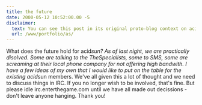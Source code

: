 ```yaml
---
title: the future
date: 2000-05-12 10:52:00.00 -5
disclaimer:
  text: You can see this post in its original proto-blog context on acid*sun, the website I made for the first quake3 clan I was in.
  url: /www/portfolio/as/
---
```


What does the future hold for acid*sun? As of last night, we are practically disolved. Some are talking to the TheSpecialists, some to SMS, some are screaming at their local phone company for not offering high bandwith. I have a few ideas of my own that I would like to put on the table for the existing acid*sun members. We've all given this a lot of thought and we need to discuss things in IRC. If you no longer wish to be involved, that's fine. But please idle irc.enterthegame.com until we have all made out decissions - don't leave anyone hanging. Thank you!
